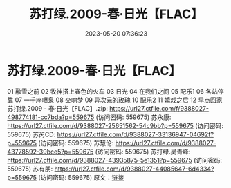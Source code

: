 ﻿---
title: 苏打绿.2009-春·日光【FLAC】
date: 2023-05-20 07:36:23
categories: APE、FLAC、MP3
tags: 华语中文
---
# 苏打绿.2009-春·日光【FLAC】

01 融雪之前
02 牧神搭上春色的火车
03 日光
04 在我们之间
05 配乐1
06 各站停靠
07 一千座喷泉
08 交响梦
09 异次元的玫瑰
10 配乐2
11 嬉戏之后
12 早点回家
苏打绿.2009 - 春·日光【FLAC】.zip: https://url27.ctfile.com/f/9388027-498774181-cc7bda?p=559675
(访问密码: 559675)
苏永康: https://url27.ctfile.com/d/9388027-25651562-54c9bb?p=559675
(访问密码: 559675)
苏芮CD: https://url27.ctfile.com/d/9388027-33136947-04692f?p=559675
(访问密码: 559675)
苏慧伦: https://url27.ctfile.com/d/9388027-43778592-39bce5?p=559675
(访问密码: 559675)
苏打绿.吴青峰: https://url27.ctfile.com/d/9388027-43935875-5e1351?p=559675
(访问密码: 559675)
苏有朋: https://url27.ctfile.com/d/9388027-44085647-6d4334?p=559675
(访问密码: 559675)
原文：[链接](https://blog.sina.com.cn/s/blog_1647c7e76010311y9.html)